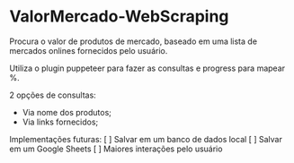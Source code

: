 # ValorMercado-WebScraping
 Procura o valor de produtos de mercado, baseado em uma lista de mercados onlines fornecidos pelo usuário.

 Utiliza o plugin puppeteer para fazer as consultas e progress para mapear %.

 2 opções de consultas:
 - Via nome dos produtos;
 - Via links fornecidos;

 Implementações futuras:
 [ ] Salvar em um banco de dados local
 [ ] Salvar em um Google Sheets
 [ ] Maiores interações pelo usuário
